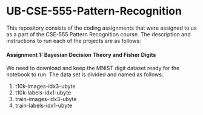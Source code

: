 # UB-CSE-555-Pattern-Recognition
This repository consists of the coding assignments that were assigned to us as a part of the CSE-555 Pattern Recognition course.
The description and instructions to run each of the projects are as follows:

#### Assignment 1: Bayesian Decision Theory and Fisher Digits
We need to download and keep the MNIST digit dataset ready for the notebook to run. 
The data set is divided and named as follows:
1. t10k-images-idx3-ubyte
2. t10k-labels-idx1-ubyte
3. train-images-idx3-ubyte
4. train-labels-idx1-ubyte
